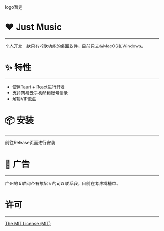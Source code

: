 logo暂定
# ❤️ Just Music

---

 个人开发一款只有听歌功能的桌面软件，目前只支持MacOS和Windows。

# ✨ 特性

---

- 使用Tauri + React进行开发
- 支持网易云手机邮箱账号登录
- 解锁VIP歌曲


# 📦 安装

---

前往Release页面进行安装




# 🛴 广告

---

广州的互联网企有想招人的可以联系我，目前在考虑跳槽中。
# 许可

---

[The MIT License (MIT)](https://github.com/StoryKing123/just-music/blob/dev-tauri/LICENSE)

